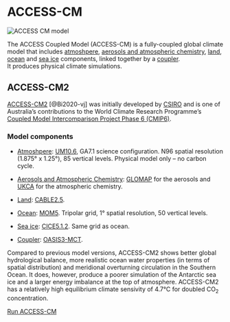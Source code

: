 #  ACCESS-CM
<img src="../../../assets/model-config-logos/configurations-without-titles/access-cm.png" alt="ACCESS CM model" class="img-contain white-background with-border with-padding intro-img"></img>

The ACCESS Coupled Model (ACCESS-CM) is a fully-coupled global climate model that includes <a href="../../model_components/atmosphere ">atmoshpere</a>, <a href="../../model_components/aerosols_atmospheric_chemistry">aerosols and atmospheric chemistry</a>, <a href="../../model_components/land ">land</a>, <a href="../../model_components/ocean ">ocean</a> and <a href="../../model_components/sea-ice ">sea ice</a> components, linked together by a <a href="../../model_components/coupler">coupler</a>.
<br>
It produces physical climate simulations.

## ACCESS-CM2

<a href="https://www.publish.csiro.au/es/ES19040" target="_blank">ACCESS-CM2</a> [@Bi2020-vj] was initially developed by <a href="https://www.csiro.au/" target="_blank">CSIRO</a> and is one of Australia’s contributions to the World Climate Research Programme’s <a href = "https://wcrp-cmip.org/cmip-phase-6-cmip6/" target="_blank">Coupled Model Intercomparison Project Phase 6 (CMIP6)</a>.

### Model components
- <a href="../../model_components/atmosphere">Atmoshpere</a>: <a href="../../model_components/atmosphere#the-unified-model-um">UM10.6</a>, GA7.1 science configuration. N96 spatial resolution (1.875° x 1.25°), 85 vertical levels. Physical model only – no carbon cycle.
  
- <a href="../../model_components/aerosols_atmospheric_chemistry">Aerosols and Atmospheric Chemistry</a>: <a href="../../model_components/aerosols_atmospheric_chemistry#glomap">GLOMAP</a> for the aerosols and <a href="../../model_components/aerosols_atmospheric_chemistry#ukca">UKCA</a> for the atmospheric chemistry.

- <a href="../../model_components/land">Land</a>: <a href="../../model_components/land#cable">CABLE2.5</a>.

- <a href="../../model_components/ocean">Ocean</a>: <a href="../../model_components/ocean#mom5">MOM5</a>. Tripolar grid, 1° spatial resolution, 50 vertical levels.

- <a href="../../model_components/sea-ice">Sea ice</a>: <a href="../../model_components/sea-ice#cice5">CICE5.1.2</a>. Same grid as ocean.

- <a href="../../model_components/coupler">Coupler</a>: <a href="../../model_components/coupler#oasis3-mct">OASIS3-MCT</a>.

Compared to previous model versions, ACCESS-CM2 shows better global hydrological balance, more realistic ocean water properties (in terms of spatial distribution) and meridional overturning circulation in the Southern Ocean. It does, however, produce a poorer simulation of the Antarctic sea ice and a larger energy imbalance at the top of atmosphere. ACCESS-CM2 has a relatively high equilibrium climate sensivity of 4.7°C for doubled CO<sub>2</sub> concentration.

<a href="../../run-a-model/run-access-cm" class="text-card">Run ACCESS-CM</a>